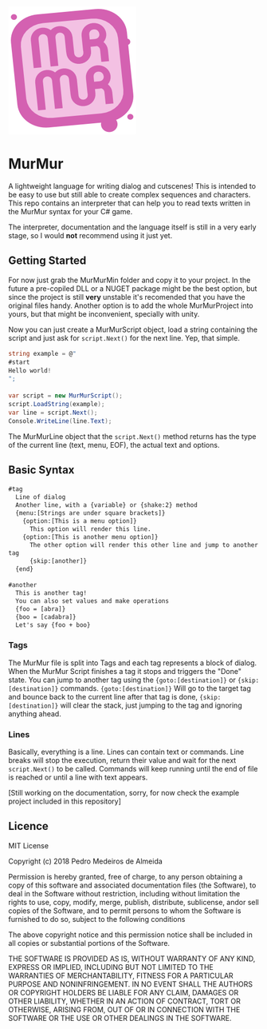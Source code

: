 ![MurMur Logo](https://raw.githubusercontent.com/saint11/MurMur/master/MurMurLogo_256.png)
# MurMur
A lightweight language for writing dialog and cutscenes! This is intended to be easy to use but still able to create complex sequences and characters. This repo contains an interpreter that can help you to read texts written in the MurMur syntax for your C# game.

The interpreter, documentation and the language itself is still in a very early stage, so I would **not** recommend using it just yet.

## Getting Started
For now just grab the MurMurMin folder and copy it to your project. In the future a pre-copiled DLL or a NUGET package might be the best option, but since the project is still **very** unstable it's recomended that you have the original files handy. Another option is to add the whole MurMurProject into yours, but that might be inconvenient, specially with unity.

Now you can just create a MurMurScript object, load a string containing the script and just ask for `script.Next()` for the next line. Yep, that simple.
```C#
string example = @"
#start
Hello world!
";

var script = new MurMurScript();
script.LoadString(example);
var line = script.Next();
Console.WriteLine(line.Text);
```
The MurMurLine object that the `script.Next()` method returns has the type of the current line (text, menu, EOF), the actual text and options.

## Basic Syntax
```
#tag
  Line of dialog
  Another line, with a {variable} or {shake:2} method
  {menu:[Strings are under square brackets]}
    {option:[This is a menu option]}
      This option will render this line.
    {option:[This is another menu option]}
      The other option will render this other line and jump to another tag
      {skip:[another]}
  {end}
      
#another
  This is another tag!
  You can also set values and make operations
  {foo = [abra]}
  {boo = [cadabra]}
  Let's say {foo + boo}
```

### Tags
The MurMur file is split into Tags and each tag represents a block of dialog. When the MurMur Script finishes a tag it stops and triggers the "Done" state. You can jump to another tag using the `{goto:[destination]}` or `{skip:[destination]}` commands.
`{goto:[destination]}` Will go to the target tag and bounce back to the current line after that tag is done, `{skip:[destination]}` will clear the stack, just jumping to the tag and ignoring anything ahead.

### Lines
Basically, everything is a line. Lines can contain text or commands. Line breaks will stop the execution, return their value and wait for the next `script.Next()` to be called. Commands will keep running until the end of file is reached or until a line with text appears.

[Still working on the documentation, sorry, for now check the example project included in this repository]

## Licence
MIT License

Copyright (c) 2018 Pedro Medeiros de Almeida

Permission is hereby granted, free of charge, to any person obtaining a copy
of this software and associated documentation files (the Software), to deal
in the Software without restriction, including without limitation the rights
to use, copy, modify, merge, publish, distribute, sublicense, andor sell
copies of the Software, and to permit persons to whom the Software is
furnished to do so, subject to the following conditions

The above copyright notice and this permission notice shall be included in all
copies or substantial portions of the Software.

THE SOFTWARE IS PROVIDED AS IS, WITHOUT WARRANTY OF ANY KIND, EXPRESS OR
IMPLIED, INCLUDING BUT NOT LIMITED TO THE WARRANTIES OF MERCHANTABILITY,
FITNESS FOR A PARTICULAR PURPOSE AND NONINFRINGEMENT. IN NO EVENT SHALL THE
AUTHORS OR COPYRIGHT HOLDERS BE LIABLE FOR ANY CLAIM, DAMAGES OR OTHER
LIABILITY, WHETHER IN AN ACTION OF CONTRACT, TORT OR OTHERWISE, ARISING FROM,
OUT OF OR IN CONNECTION WITH THE SOFTWARE OR THE USE OR OTHER DEALINGS IN THE
SOFTWARE.
